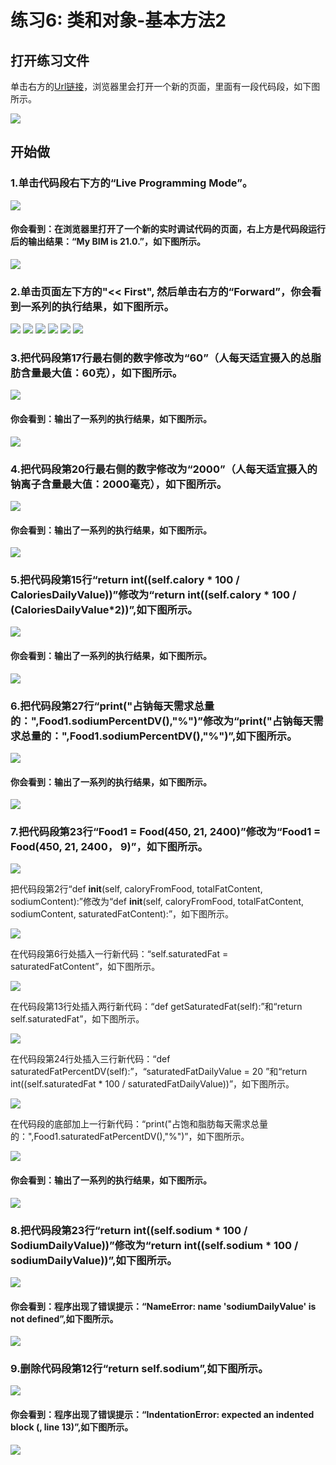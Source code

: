 # 练习6: 类和对象-基本方法2

## 打开练习文件

单击右方的[Url链接](http://pythontutor.com/visualize.html#code=class%20Food%3A%0A%20%20%20%20def%20__init__%28self,%20caloryFromFood,%20totalFatContent,%20sodiumContent%29%3A%0A%20%20%20%20%20%20%20%20self.calory%20%3D%20caloryFromFood%0A%20%20%20%20%20%20%20%20self.totalFat%20%3D%20totalFatContent%0A%20%20%20%20%20%20%20%20self.sodium%20%3D%20sodiumContent%0A%20%20%20%20def%20getCalory%28self%29%3A%0A%20%20%20%20%20%20%20%20return%20self.calory%0A%20%20%20%20def%20getTotalFat%28self%29%3A%0A%20%20%20%20%20%20%20%20return%20self.totalFat%0A%20%20%20%20def%20getSodium%28self%29%3A%0A%20%20%20%20%20%20%20%20return%20self.sodium%0A%0A%20%20%20%20def%20caloryPercentDV%28self%29%3A%0A%20%20%20%20%20%20%20%20CaloriesDailyValue%20%3D%202000%20%20%20%20%20%20%20%0A%20%20%20%20%20%20%20%20return%20int%28%28self.calory%20*%20100%20/%20CaloriesDailyValue%29%29%0A%20%20%20%20def%20totalFatPercentDV%28self%29%3A%0A%20%20%20%20%20%20%20%20TotalFatDailyValue%20%3D%2065%20%20%0A%20%20%20%20%20%20%20%20return%20int%28%28self.totalFat%20*%20100%20/%20TotalFatDailyValue%29%29%0A%20%20%20%20def%20sodiumPercentDV%28self%29%3A%0A%20%20%20%20%20%20%20%20SodiumDailyValue%20%3D%202400%20%20%20%20%20%0A%20%20%20%20%20%20%20%20return%20int%28%28self.sodium%20*%20100%20/%20SodiumDailyValue%29%29%0A%0AFood1%20%3D%20Food%28450,%2021,%202400%29%0A%0Aprint%28%22%E5%8D%A0%E5%8D%A1%E8%B7%AF%E9%87%8C%E6%AF%8F%E5%A4%A9%E9%9C%80%E6%B1%82%E6%80%BB%E9%87%8F%E7%9A%84%EF%BC%9A%22,Food1.caloryPercentDV%28%29,%22%25%22%29%0Aprint%28%22%E5%8D%A0%E6%80%BB%E8%84%82%E8%82%AA%E6%AF%8F%E5%A4%A9%E9%9C%80%E6%B1%82%E6%80%BB%E9%87%8F%E7%9A%84%EF%BC%9A%22,Food1.totalFatPercentDV%28%29,%22%25%22%29%0Aprint%28%22%E5%8D%A0%E9%92%A0%E6%AF%8F%E5%A4%A9%E9%9C%80%E6%B1%82%E6%80%BB%E9%87%8F%E7%9A%84%EF%BC%9A%22,Food1.sodiumPercentDV%28%29,%22%25%22%29&cumulative=false&heapPrimitives=nevernest&mode=edit&origin=opt-frontend.js&py=3&rawInputLstJSON=%5B%5D&textReferences=false)，浏览器里会打开一个新的页面，里面有一段代码段，如下图所示。

![](/images/章1-快速掌握编程的基础知识/类和对象-基本方法2/0.bmp)

## 开始做

### 1.单击代码段右下方的“Live Programming Mode”。

![](/images/章1-快速掌握编程的基础知识/类和对象-基本方法2/1a.bmp)

#### 你会看到：在浏览器里打开了一个新的实时调试代码的页面，右上方是代码段运行后的输出结果：“My BIM is 21.0.”，如下图所示。

![](/images/章1-快速掌握编程的基础知识/类和对象-基本方法2/1b.bmp)

### 2.单击页面左下方的"<< First", 然后单击右方的“Forward”，你会看到一系列的执行结果，如下图所示。

![](/images/章1-快速掌握编程的基础知识/类和对象-基本方法2/2b1.bmp)
![](/images/章1-快速掌握编程的基础知识/类和对象-基本方法2/2b2.bmp)
![](/images/章1-快速掌握编程的基础知识/类和对象-基本方法2/2b3.bmp)
![](/images/章1-快速掌握编程的基础知识/类和对象-基本方法2/2b4.bmp)
![](/images/章1-快速掌握编程的基础知识/类和对象-基本方法2/2b5.bmp)
![](/images/章1-快速掌握编程的基础知识/类和对象-基本方法2/2b6.bmp)

### 3.把代码段第17行最右侧的数字修改为“60”（人每天适宜摄入的总脂肪含量最大值：60克），如下图所示。

![](/images/章1-快速掌握编程的基础知识/类和对象-基本方法2/3a.bmp)

#### 你会看到：输出了一系列的执行结果，如下图所示。

![](/images/章1-快速掌握编程的基础知识/类和对象-基本方法2/3b.bmp)

### 4.把代码段第20行最右侧的数字修改为“2000”（人每天适宜摄入的钠离子含量最大值：2000毫克），如下图所示。

![](/images/章1-快速掌握编程的基础知识/类和对象-基本方法2/4a.bmp)

#### 你会看到：输出了一系列的执行结果，如下图所示。

![](/images/章1-快速掌握编程的基础知识/类和对象-基本方法2/4b.bmp)

### 5.把代码段第15行“return int((self.calory * 100 / CaloriesDailyValue))”修改为“return int((self.calory * 100 / (CaloriesDailyValue*2))”,如下图所示。

![](/images/章1-快速掌握编程的基础知识/类和对象-基本方法2/5a.bmp)

#### 你会看到：输出了一系列的执行结果，如下图所示。

![](/images/章1-快速掌握编程的基础知识/类和对象-基本方法2/5b.bmp)

### 6.把代码段第27行“print("占钠每天需求总量的：",Food1.sodiumPercentDV(),"%")”修改为“print("占钠每天需求总量的：",Food1.sodiumPercentDV(),"%")”,如下图所示。

![](/images/章1-快速掌握编程的基础知识/类和对象-基本方法2/6a.bmp)

#### 你会看到：输出了一系列的执行结果，如下图所示。

![](/images/章1-快速掌握编程的基础知识/类和对象-基本方法2/6b.bmp)

### 7.把代码段第23行“Food1 = Food(450, 21, 2400)”修改为“Food1 = Food(450, 21, 2400， 9)”，如下图所示。

![](/images/章1-快速掌握编程的基础知识/类和对象-基本方法2/7a1.bmp)

把代码段第2行“def __init__(self, caloryFromFood, totalFatContent, sodiumContent):”修改为“def __init__(self, caloryFromFood, totalFatContent, sodiumContent, saturatedFatContent):”，如下图所示。

![](/images/章1-快速掌握编程的基础知识/类和对象-基本方法2/7a2.bmp)

在代码段第6行处插入一行新代码：“self.saturatedFat = saturatedFatContent”，如下图所示。

![](/images/章1-快速掌握编程的基础知识/类和对象-基本方法2/7a3.bmp)

在代码段第13行处插入两行新代码：“def getSaturatedFat(self):”和“return self.saturatedFat”，如下图所示。

![](/images/章1-快速掌握编程的基础知识/类和对象-基本方法2/7a4.bmp)

在代码段第24行处插入三行新代码：“def saturatedFatPercentDV(self):”，“saturatedFatDailyValue = 20 ”和“return int((self.saturatedFat * 100 / saturatedFatDailyValue))”，如下图所示。

![](/images/章1-快速掌握编程的基础知识/类和对象-基本方法2/7a5.bmp)

在代码段的底部加上一行新代码：“print("占饱和脂肪每天需求总量的：",Food1.saturatedFatPercentDV(),"%")”，如下图所示。

![](/images/章1-快速掌握编程的基础知识/类和对象-基本方法2/7a6.bmp)

#### 你会看到：输出了一系列的执行结果，如下图所示。

![](/images/章1-快速掌握编程的基础知识/类和对象-基本方法2/7b.bmp)

### 8.把代码段第23行“return int((self.sodium * 100 / SodiumDailyValue))”修改为“return int((self.sodium * 100 / sodiumDailyValue))”,如下图所示。

![](/images/章1-快速掌握编程的基础知识/类和对象-基本方法2/8a.bmp)

#### 你会看到：程序出现了错误提示：“NameError: name 'sodiumDailyValue' is not defined”,如下图所示。

![](/images/章1-快速掌握编程的基础知识/类和对象-基本方法2/8b.bmp)

### 9.删除代码段第12行“return self.sodium”,如下图所示。

![](/images/章1-快速掌握编程的基础知识/类和对象-基本方法2/9a.bmp)

#### 你会看到：程序出现了错误提示：“IndentationError: expected an indented block (<string>, line 13)”,如下图所示。

![](/images/章1-快速掌握编程的基础知识/类和对象-基本方法2/9b.bmp)